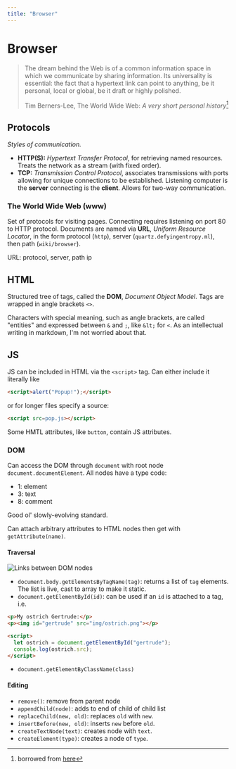 ```yaml
---
title: "Browser"
---
```


# Browser

> The dream behind the Web is of a common information space in which we communicate by sharing information. Its universality is essential: the fact that a hypertext link can point to anything, be it personal, local or global, be it draft or highly polished.
> 
> Tim Berners-Lee, The World Wide Web: *A very short personal history*[^quote]

##  Protocols

*Styles of communication.*

- **HTTP(S):** *Hypertext Transfer Protocol*, for retrieving named resources. Treats the network as a stream (with fixed order).
- **TCP:** *Transmission Control Protocol*, associates transmissions with ports allowing for unique connections to be established. Listening computer is the **server** connecting is the **client**. Allows for two-way communication.

### The World Wide Web (www)

Set of protocols for visiting pages. Connecting requires listening on port 80 to HTTP protocol. Documents are named via **URL**, *Uniform Resource Locator*, in the form protocol (`http`), server (`quartz.defyingentropy.ml`), then path (`wiki/browser`).

URL: protocol, server, path
ip

## HTML

Structured tree of tags, called the **DOM**, *Document Object Model*. Tags are wrapped in angle brackets `<>`.

Characters with special meaning, such as angle brackets, are called "entities" and expressed between `&` and `;`, like `&lt;` for `<`. As an intellectual writing in markdown, I'm not worried about that.

## JS

JS can be included in HTML via the `<script>` tag. Can either include it literally like 

```HTML
<script>alert("Popup!");</script>
```

or for longer files specify a source:

```HTML
<script src=pop.js></script>
```

Some HMTL attributes, like `button`, contain JS attributes.

### DOM

Can access the DOM through `document` with root node `document.documentElement`. All nodes have a type code:

- 1: element
- 3: text
- 8: comment

Good ol' slowly-evolving standard.

Can attach arbitrary attributes to HTML nodes then get with `getAttribute(name)`.

#### Traversal

![Links between DOM nodes](https://eloquentjavascript.net/img/html-links.svg)

- `document.body.getElementsByTagName(tag)`: returns a list of `tag` elements. The list is live, cast to array to make it static.
- `document.getElementById(id)`: can be used if an `id` is attached to a tag, i.e. 

```HTML
<p>My ostrich Gertrude:</p>
<p><img id="gertrude" src="img/ostrich.png"></p>

<script>
  let ostrich = document.getElementById("gertrude");
  console.log(ostrich.src);
</script>
```
- `document.getElementByClassName(class)`

#### Editing

- `remove()`: remove from parent node
- `appendChild(node)`: adds to end of child of child list
- `replaceChild(new, old)`: replaces `old` with `new`.
- `insertBefore(new, old)`: inserts `new` before `old`.
- `createTextNode(text)`: creates node with `text`.
- `createElement(type)`: creates a node of `type`.

[^quote]: borrowed from [here](https://eloquentjavascript.net/13_browser.html)